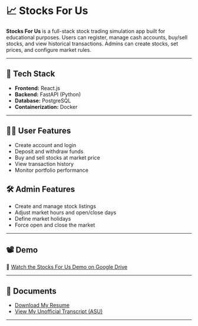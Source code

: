 # 📈 Stocks For Us

**Stocks For Us** is a full-stack stock trading simulation app built for educational purposes. Users can register, manage cash accounts, buy/sell stocks, and view historical transactions. Admins can create stocks, set prices, and configure market rules.

---

## 🔧 Tech Stack

- **Frontend:** React.js
- **Backend:** FastAPI (Python)
- **Database:** PostgreSQL
- **Containerization:** Docker

---

## 👨‍💼 User Features

- Create account and login
- Deposit and withdraw funds
- Buy and sell stocks at market price
- View transaction history
- Monitor portfolio performance

## 🛠️ Admin Features

- Create and manage stock listings
- Adjust market hours and open/close days
- Define market holidays
- Force open and close the market

---

## 📽️ Demo

🎥 [Watch the Stocks For Us Demo on Google Drive](https://drive.google.com/file/d/1x3jGzJuOonJ1l3ORQC89pAvxNH8Akk_-/view?usp=drive_link)

---

## 📄 Documents

- [Download My Resume](https://github.com/bcvogel/bcvogel/raw/main/Broc_Vogel_IT_Resume.pdf)
- [View My Unofficial Transcript (ASU)](https://github.com/bcvogel/bcvogel/raw/main/ASUtranscript_noID.pdf)

---

